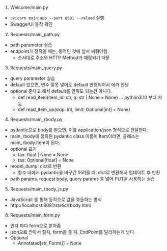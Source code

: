 1. Welcome/main.py
- `uvicorn main:app --port 8081 --reload` 실행
- SwaggerUI 동작 확인

2. Requests/main_path.py
- path parameter 실습
- endpoint가 정적일 때는, 동적인 것에 앞서 써줘야함.
    - 순서대로 주소와 HTTP Method가 매핑되기 때문

3. Requests/main_query.py
- query parameter 실습
- default 있으면, 변수 잘못 넣어도 default 반영되어서 에러 안남
- optional 준다고 해서 default를 안줘도 되는건 아니다.
    - def read_item(item_id: str, q: str | None = None)   ... python3.10 부터 가능
    - def read_item_op(skip: int, limit: Optional[int] = None)

4. Requests/main_rbody.py
- pydantic으로 body를 받으면, 이를 application/json 형식으로 전달한다.
- main_rbody에 정의된 pydantic class 이름이 Item이라면, 클래스는 main_rbody.Item이 된다.
- optional 표기
    - tax: float | None = None
    - tax: Optional[float] = None
- model_dump: dict로 반환
    - 함수 내에서 pydantic을 바꾸긴 어려울 때, dict로 변환해서 업데이트 후 반환
- path params, request body, query params 을 넣어 PUT을 사용하는 실습

5. Requests/main_rbody_js.py
- JavaScript 를 통해 동적으로 값을 호출하는 방식
- http://localhost:8081/static/rbody.html

6. Requests/main_form.py
- 인자 마다 form으로 받아줌  
- json으로 받아서 할지, form을 쓸 지. EndPoint를 달리하는게 낫다.
- Optional
    - Annotated[str, Form()] = None